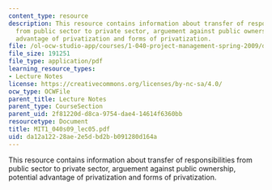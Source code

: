 ```yaml
---
content_type: resource
description: This resource contains information about transfer of responsibilities
  from public sector to private sector, arguement against public ownership, potential
  advantage of privatization and forms of privatization.
file: /ol-ocw-studio-app/courses/1-040-project-management-spring-2009/da12a12228ae2e5dbd2bb091280d164a_MIT1_040s09_lec05.pdf
file_size: 191251
file_type: application/pdf
learning_resource_types:
- Lecture Notes
license: https://creativecommons.org/licenses/by-nc-sa/4.0/
ocw_type: OCWFile
parent_title: Lecture Notes
parent_type: CourseSection
parent_uid: 2f81220d-d8ca-9754-dae4-14614f6360bb
resourcetype: Document
title: MIT1_040s09_lec05.pdf
uid: da12a122-28ae-2e5d-bd2b-b091280d164a
---
```

This resource contains information about transfer of responsibilities from public sector to private sector, arguement against public ownership, potential advantage of privatization and forms of privatization.